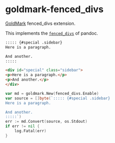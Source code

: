 # goldmark-fenced_divs

[GoldMark](https://github.com/yuin/goldmark/) fenced_divs extension.

This implements the [`fenced_divs`](https://pandoc.org/MANUAL.html#extension-fenced_divs) of pandoc.

```markdown
::::: {#special .sidebar}
Here is a paragraph.

And another.
:::::
```

```html
<div id="special" class="sidebar">
<p>Here is a paragraph.</p>
<p>And another.</p>
</div>
```

```go
var md = goldmark.New(fenced_divs.Enable)
var source = []byte(`::::: {#special .sidebar}
Here is a paragraph.

And another.
:::::`)
err := md.Convert(source, os.Stdout)
if err != nil {
    log.Fatal(err)
}
```
